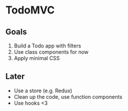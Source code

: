 # TodoMVC

## Goals 

1. Build a Todo app with filters
2. Use class components for now
3. Apply minimal CSS

## Later

- Use a store (e.g. Redux)
- Clean up the code, use function components
- Use hooks <3  
